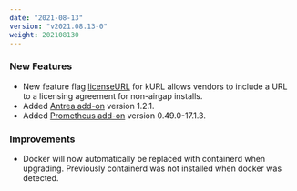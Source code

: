 ```yaml
---
date: "2021-08-13"
version: "v2021.08.13-0"
weight: 202108130
---
```


### <span class="label label-green">New Features</span>
- New feature flag [licenseURL](/docs/install-with-kurl/#vendor-licensing-agreement-beta) for kURL allows vendors to include a URL to a licensing agreement for non-airgap installs.
- Added [Antrea add-on](/docs/add-ons/antrea) version 1.2.1.
- Added [Prometheus add-on](/docs/add-ons/prometheus) version 0.49.0-17.1.3.

### <span class="label label-blue">Improvements</span>
- Docker will now automatically be replaced with containerd when upgrading. Previously containerd was not installed when docker was detected.
